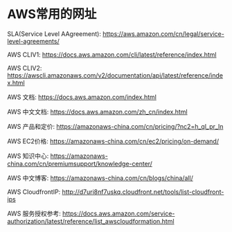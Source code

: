 # AWS常用的网址


SLA(Service Level AAgreement): https://aws.amazon.com/cn/legal/service-level-agreements/

AWS CLIV1: https://docs.aws.amazon.com/cli/latest/reference/index.html

AWS CLIV2: https://awscli.amazonaws.com/v2/documentation/api/latest/reference/index.html

AWS 文档: https://docs.aws.amazon.com/index.html

AWS 中文文档: https://docs.aws.amazon.com/zh_cn/index.html

AWS 产品和定价: https://amazonaws-china.com/cn/pricing/?nc2=h_ql_pr_ln

AWS EC2价格: https://amazonaws-china.com/cn/ec2/pricing/on-demand/

AWS 知识中心: https://amazonaws-china.com/cn/premiumsupport/knowledge-center/

AWS 中文博客: https://amazonaws-china.com/cn/blogs/china/all/

AWS CloudfrontIP: http://d7uri8nf7uskq.cloudfront.net/tools/list-cloudfront-ips

AWS 服务授权参考: https://docs.aws.amazon.com/service-authorization/latest/reference/list_awscloudformation.html

